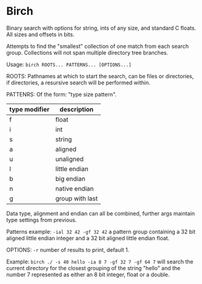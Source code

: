 # Birch

Binary search with options for string, ints of any size, and standard C floats. All sizes and offsets in bits.

Attempts to find the "smallest" collection of one match from each search group. Collections will not span multiple directory tree branches.

Usage: `birch ROOTS... PATTERNS... [OPTIONS...]`

ROOTS: Pathnames at which to start the search, can be files or directories, if directories, a resursive search will be performed within.

PATTENRS: Of the form: "type size pattern".

type modifier | description
-- | --
f | float
i | int
s | string
a | aligned
u | unaligned
l | little endian
b | big endian
n | native endian
g | group with last

Data type, alignment and endian can all be combined, further args maintain type settings from previous.

Patterns example: `-ial 32 42 -gf 32 42`
a pattern group containing a 32 bit aligned little endian integer and a 32 bit aligned little endian float.

OPTIONS: `-r` number of results to print, default 1.

Example: `birch ./ -s 40 hello -ia 8 7 -gf 32 7 -gf 64 7`
will search the current directory for the closest grouping of the string "hello" and the number 7 represented as either an 8 bit integer, float or a double.
